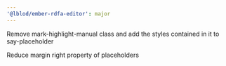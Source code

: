 ```yaml
---
'@lblod/ember-rdfa-editor': major
---
```

Remove mark-highlight-manual class and add the styles contained in it to say-placeholder

Reduce margin right property of placeholders
